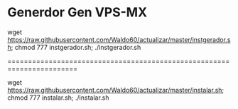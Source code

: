 # Generdor Gen VPS-MX

wget https://raw.githubusercontent.com/Waldo60/actualizar/master/instgerador.sh; chmod 777 instgerador.sh; ./instgerador.sh

=======================================================================

wget https://raw.githubusercontent.com/Waldo60/actualizar/master/instalar.sh; chmod 777 instalar.sh; ./instalar.sh
